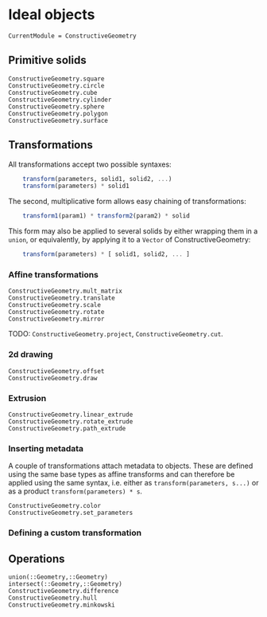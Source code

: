# Ideal objects
```@meta
CurrentModule = ConstructiveGeometry
```

## Primitive solids

```@docs
ConstructiveGeometry.square
ConstructiveGeometry.circle
ConstructiveGeometry.cube
ConstructiveGeometry.cylinder
ConstructiveGeometry.sphere
ConstructiveGeometry.polygon
ConstructiveGeometry.surface
```

## Transformations

All transformations accept two possible syntaxes:
```julia
    transform(parameters, solid1, solid2, ...)
    transform(parameters) * solid1
```
The second, multiplicative form allows easy chaining of transformations:
```julia
    transform1(param1) * transform2(param2) * solid
```
This form may also be applied to several solids by either wrapping them in a
`union`, or equivalently, by applying it to a `Vector` of ConstructiveGeometry:
```julia
    transform(parameters) * [ solid1, solid2, ... ]
```

### Affine transformations
```@docs
ConstructiveGeometry.mult_matrix
ConstructiveGeometry.translate
ConstructiveGeometry.scale
ConstructiveGeometry.rotate
ConstructiveGeometry.mirror
```

TODO: `ConstructiveGeometry.project`, `ConstructiveGeometry.cut`.

### 2d drawing
```@docs
ConstructiveGeometry.offset
ConstructiveGeometry.draw
```

### Extrusion
```@docs
ConstructiveGeometry.linear_extrude
ConstructiveGeometry.rotate_extrude
ConstructiveGeometry.path_extrude
```

### Inserting metadata

A couple of transformations attach metadata to objects.
These are defined using the same base types as affine transforms
and can therefore be applied using the same syntax,
i.e. either as `transform(parameters, s...)`
or as a product `transform(parameters) * s`.

```@docs
ConstructiveGeometry.color
ConstructiveGeometry.set_parameters
```

### Defining a custom transformation

## Operations
```@docs
union(::Geometry,::Geometry)
intersect(::Geometry,::Geometry)
ConstructiveGeometry.difference
ConstructiveGeometry.hull
ConstructiveGeometry.minkowski
```
